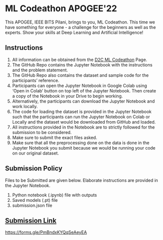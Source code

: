 # ML Codeathon APOGEE'22
This APOGEE, IEEE BITS Pilani, brings to you, ML Codeathon. This time we have something for everyone - a challenge for the beginners as well as the experts. Show your skills at Deep Learning and Artificial Intelligence!

## Instructions
1) All information can be obtained from the [D2C ML Codeathon](https://dare2compete.com/hackathon/ml-codeathon-apogee-bits-pilani-the-encrypted-dimension-birla-institute-of-technology-science-bits-pilani-276100) Page.
2) The GitHub Repo contains the Jupyter Notebook with the instructions and the problem statement.
3) The GitHub Repo also contains the dataset and sample code for the participants’ reference.
4) Participants can open the Jupyter Notebook in Google Colab using ‘Open in Colab’ button on top left of the Jupyter Notebook. Then create a copy of the Notebook in your Drive to begin working.
5) Alternatively, the participants can download the Jupyter Notebook and work locally.
6) The code for loading the dataset is provided in the Jupyter Notebook such that the participants can run the Jupyter Notebook on Colab or Locally and the dataset would be downloaded from GitHub and loaded. 
7) All instructions provided in the Notebook are to strictly followed for the submission to be considered.
8) Make sure to submit the exact files asked. 
9) Make sure that all the preprocessing done on the data is done in the Jupyter Notebook you submit because we would be running your code on our original dataset.

## Submission Policy
Files to be Submitted are given below. Elaborate instructions are provided in the Jupyter Notebook.
1) Python notebook (.ipynb) file with outputs
2) Saved models (.pt) file
3) submission.json file

## [Submission Link](https://forms.gle/PmBndxKYQqSeAeyEA)
https://forms.gle/PmBndxKYQqSeAeyEA

